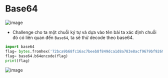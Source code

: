 # Base64  
![image](https://user-images.githubusercontent.com/97203151/220959772-f2ad790c-bd50-4c14-af63-5b32443131a5.png)
- Challenge cho ta một chuỗi ký tự và dựa vào tên bài ta xác định chuỗi đó có liên quan đến `Base64`, ta sẽ thử decode theo base64.
```Python
import base64
flag= bytes.fromhex('72bca9b68fc16ac7beeb8f849dca1d8a783e8acf9679bf9269f7bf')
flag= base64.b64encode(flag)
print(flag)
```
![image](https://hackmd.io/_uploads/Hyhrsjqup.png)
